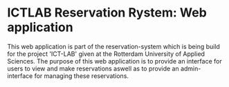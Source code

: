 # ICTLAB Reservation Rystem: Web application
This web application is part of the reservation-system which is being build for the project 'ICT-LAB' given at the Rotterdam University of Applied Sciences.
The purpose of this web application is to provide an interface for users to view and make reservations aswell as to provide an admin-interface for managing these reservations. 

